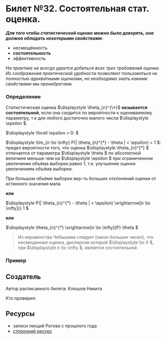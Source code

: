 # Билет №32. Состоятельная стат. оценка.

***Для того чтобы статистической оценке можно было доверять, она должна обладать некоторыми свойствами:***
- несмещённость
- **состоятельность**
- эффективность

*На практике не всегда удается добиться всех трех требований оценки. Из соображения практической удобности позволяют пользоваться не полностью адекватными оценками, но необходимо знать какими свойствами мы пренебрегаем.*

### Определение

Статистическая оценка  $\displaystyle \theta_{n}^{\*}$ **называется состоятельной**, если она сходится по вероятности к оцениваемому параметру, т.е для любого достаточно малого числа $\displaystyle \epsilon $.

$\displaystyle \forall \epsilon > 0: $


$\displaystyle \lim_{n \to \infty} P(| \theta_{n}^{\*} - \theta | < \epsilon) = 1 $: предел вероятности того, что оценка $\displaystyle \theta_{n}^{\*} $ отличается от параметра $\displaystyle \theta $ по абсолютной величине меньше чем на $\displaystyle \epsilon $ при ограниченном увеличении объёма выборки равно 1, т.е. улучшение оценки увеличением объёма выборки.

При большом объёме выборки вер-ть больших отклонений оценки от истинного значения мала 

**или**

$\displaystyle P(| \theta_{n}^{\*} - \theta | < \epsilon) \xrightarrow[n \to \infty]{} 1 $

**или**

$\displaystyle \theta_{n}^{\*} \xrightarrow[n \to \infty]{P} \theta $

> Из неравенства Чебышева следует (закон больших чисел), что несмещенная оценка, дисперсия которой $\displaystyle \to 0 $, при $\displaystyle n \to \infty $, является состоятельной.

### Пример

## Создатель

Автор расписанного билета: Клюшов Никита

Кто проверил:


## Ресурсы
- записи лекций Рогова с прошлого года
- [сторонний ресурс](https://studfile.net/preview/3815857/page:4/)
